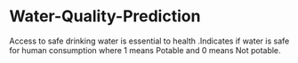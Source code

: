 # Water-Quality-Prediction
Access to safe drinking water is essential to health .Indicates if water is safe for human consumption where 1 means Potable and 0 means Not potable.
